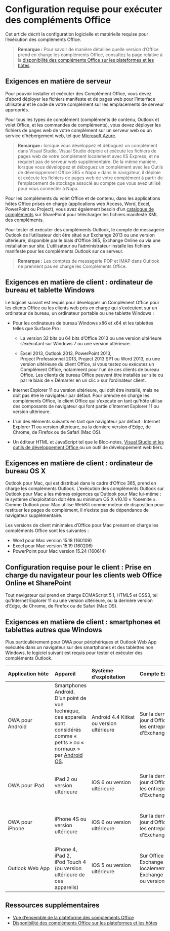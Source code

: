 
# <a name="requirements-for-running-office-addins"></a>Configuration requise pour exécuter des compléments Office


Cet article décrit la configuration logicielle et matérielle requise pour l’exécution des compléments Office.

>**Remarque :** Pour savoir de manière détaillée quelle version d’Office prend en charge les compléments Office, consultez la page relative à la [disponibilité des compléments Office sur les plateformes et les hôtes](http://dev.office.com/add-in-availability). 


## <a name="server-requirements"></a>Exigences en matière de serveur

Pour pouvoir installer et exécuter des Complément Office, vous devez d’abord déployer les fichiers manifeste et de pages web pour l’interface utilisateur et le code de votre complément sur les emplacements de serveur appropriés.

Pour tous les types de complément (compléments de contenu, Outlook et volet Office, et les commandes de compléments), vous devez déployer les fichiers de pages web de votre complément sur un serveur web ou un service d’hébergement web, tel que [Microsoft Azure](../publish/host-an-office-add-in-on-microsoft-azure.md).


 >**Remarque :**   lorsque vous développez et déboguez un complément dans Visual Studio, Visual Studio déploie et exécute les fichiers de pages web de votre complément localement avec IIS Express, et ne requiert pas de serveur web supplémentaire. De la même manière, lorsque vous développez et déboguez un complément avec les Outils de développement Office 365 « Napa » dans le navigateur, il déploie et exécute les fichiers de pages web de votre complément à partir de l’emplacement de stockage associé au compte que vous avez utilisé pour vous connecter à Napa.

Pour les compléments du volet Office et de contenu, dans les applications hôtes Office prises en charge (applications web Access, Word, Excel, PowerPoint ou Project), vous avez également besoin d’un [catalogue de compléments](../publish/publish-task-pane-and-content-add-ins-to-an-add-in-catalog.md) sur SharePoint pour télécharger les fichiers manifeste XML des compléments.

Pour tester et exécuter des compléments Outlook, le compte de messagerie Outlook de l’utilisateur doit être situé sur Exchange 2013 ou une version ultérieure, disponible par le biais d’Office 365, Exchange Online ou via une installation sur site. L’utilisateur ou l’administrateur installe les fichiers manifeste pour les compléments Outlook sur ce serveur.

 >**Remarque :**   Les comptes de messagerie POP et IMAP dans Outlook ne prennent pas en charge les Compléments Office.




## <a name="client-requirements-windows-desktop-and-tablet"></a>Exigences en matière de client : ordinateur de bureau et tablette Windows

Le logiciel suivant est requis pour développer un Complément Office pour les clients Office ou les clients web pris en charge qui s’exécutent sur un ordinateur de bureau, un ordinateur portable ou une tablette Windows :


- Pour les ordinateurs de bureau Windows x86 et x64 et les tablettes telles que Surface Pro :

    - La version 32 bits ou 64 bits d’Office 2013 ou une version ultérieure s’exécutant sur Windows 7 ou une version ultérieure.

    - Excel 2013, Outlook 2013, PowerPoint 2013, Project Professionnel 2013, Project 2013 SP1 ou Word 2013, ou une version ultérieure du client Office, si vous testez ou exécutez un Complément Office, notamment pour l’un de ces clients de bureau Office. Les clients de bureau Office peuvent être installés sur site ou par le biais de « Démarrer en un clic » sur l’ordinateur client.

- Internet Explorer 11 ou version ultérieure, qui doit être installé, mais ne doit pas être le navigateur par défaut. Pour prendre en charge les compléments Office, le client Office qui s’exécute en tant qu’hôte utilise des composants de navigateur qui font partie d’Internet Explorer 11 ou version ultérieure.

- L’un des éléments suivants en tant que navigateur par défaut : Internet Explorer 11 ou version ultérieure, ou la dernière version d’Edge, de Chrome, de Firefox ou de Safari (Mac OS).

- Un éditeur HTML et JavaScript tel que le Bloc-notes, [Visual Studio et les outils de développement Office ](https://www.visualstudio.com/features/office-tools-vs) ou un outil de développement web tiers.


## <a name="client-requirements-os-x-desktop"></a>Exigences en matière de client : ordinateur de bureau OS X

Outlook pour Mac, qui est distribué dans le cadre d’Office 365, prend en charge les compléments Outlook. L’exécution des compléments Outlook sur Outlook pour Mac a les mêmes exigences qu’Outlook pour Mac lui-même : le système d’exploitation doit être au minimum OS X v10.10 « Yosemite ». Comme Outlook pour Mac utilise WebKit comme moteur de disposition pour restituer les pages de complément, il n’existe pas de dépendance de navigateur supplémentaire.

Les versions de client minimales d’Office pour Mac prenant en charge les compléments Office sont les suivantes :
- Word pour Mac version 15.18 (160109) 
- Excel pour Mac version 15.19 (160206) 
- PowerPoint pour Mac version 15.24 (160614)

## <a name="client-requirements-browser-support-for-office-online-web-clients-and-sharepoint"></a>Configuration requise pour le client : Prise en charge du navigateur pour les clients web Office Online et SharePoint

Tout navigateur qui prend en charge ECMAScript 5.1, HTML5 et CSS3, tel qu’Internet Explorer 11 ou une version ultérieure, ou la dernière version d’Edge, de Chrome, de Firefox ou de Safari (Mac OS).


## <a name="client-requirements-nonwindows-smartphone-and-tablet"></a>Exigences en matière de client : smartphones et tablettes autres que Windows

Plus particulièrement pour OWA pour périphériques et Outlook Web App exécutés dans un navigateur sur des smartphones et des tablettes non Windows, le logiciel suivant est requis pour tester et exécuter des compléments Outlook.


| Application hôte | Appareil | Système d’exploitation | Compte Exchange | Navigateur mobile |
|:-----|:-----|:-----|:-----|:-----|
|OWA pour Android|Smartphones Android. D’un point de vue technique, ces appareils sont considérés comme « petits » ou « normaux » par [Android OS](https://developer.android.com/guide/practices/screens_support.html).|Android 4.4 Kitkat ou version ultérieure|Sur la dernière mise à jour d’Office 365 pour les entreprises ou d’Exchange Online|Complément natif pour Android, navigateur non applicable|
|OWA pour iPad|iPad 2 ou version ultérieure|iOS 6 ou version ultérieure|Sur la dernière mise à jour d’Office 365 pour les entreprises ou d’Exchange Online|Complément natif pour iOS, navigateur non applicable|
|OWA pour iPhone|iPhone 4S ou version ultérieure|iOS 6 ou version ultérieure|Sur la dernière mise à jour d’Office 365 pour les entreprises ou d’Exchange Online|Complément natif pour iOS, navigateur non applicable|
|Outlook Web App|iPhone 4, iPad 2, iPod Touch 4 (ou version ultérieure de ces appareils)|iOS 5 ou version ultérieure|Sur Office 365, Exchange Online, ou localement sur Exchange Server 2013 ou version ultérieure|Safari|


## <a name="additional-resources"></a>Ressources supplémentaires

- [Vue d’ensemble de la plateforme des compléments Office](../../docs/overview/office-add-ins.md)
- [Disponibilité des compléments Office sur les plateformes et les hôtes](http://dev.office.com/add-in-availability)

